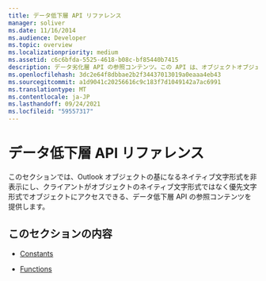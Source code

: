 ```yaml
---
title: データ低下層 API リファレンス
manager: soliver
ms.date: 11/16/2014
ms.audience: Developer
ms.topic: overview
ms.localizationpriority: medium
ms.assetid: c6c6bfda-5525-4618-b08c-bf85440b7415
description: データ劣化層 API の参照コンテンツ。この API は、オブジェクトオブジェクトの基になるネイティブ文字形式を非表示Outlookします。
ms.openlocfilehash: 3dc2e64f8dbbae2b2f34437013019a0eaaa4eb43
ms.sourcegitcommit: a1d9041c20256616c9c183f7d1049142a7ac6991
ms.translationtype: MT
ms.contentlocale: ja-JP
ms.lasthandoff: 09/24/2021
ms.locfileid: "59557317"
---
```

# <a name="data-degradation-layer-api-reference"></a>データ低下層 API リファレンス

このセクションでは、Outlook オブジェクトの基になるネイティブ文字形式を非表示にし、クライアントがオブジェクトのネイティブ文字形式ではなく優先文字形式でオブジェクトにアクセスできる、データ低下層 API の参照コンテンツを提供します。
  
## <a name="in-this-section"></a>このセクションの内容

- [Constants](constants-data-degradation-layer-api.md)
    
- [Functions](functions-data-degradation-layer-api.md)
    

